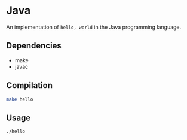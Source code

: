 # Java

An implementation of `hello, world` in the Java programming language.

## Dependencies

- make
- javac

## Compilation

```sh
make hello
```

## Usage

```sh
./hello
```